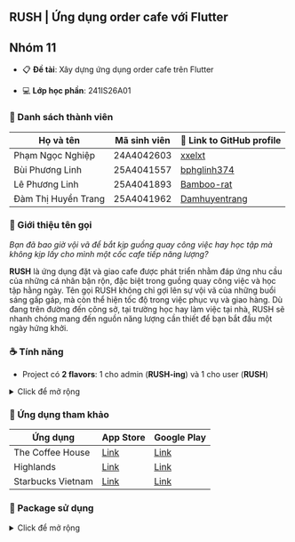 ## RUSH | Ứng dụng order cafe với Flutter

## Nhóm 11

- 📋 **Đề tài**: Xây dựng ứng dụng order cafe trên Flutter

- 💻 **Lớp học phần**: 241IS26A01

### 💐 Danh sách thành viên

| Họ và tên              | Mã sinh viên | 🔗 Link to GitHub profile                         |
| ---------------------- | ------------ | ------------------------------------------------- |
| Phạm Ngọc Nghiệp       | 24A4042603   | [xxelxt](https://github.com/xxelxt)               |
| Bùi Phương Linh        | 25A4041557   | [bphglinh374](https://github.com/bphglinh374)     |
| Lê Phương Linh         | 25A4041893   | [Bamboo-rat](https://github.com/Bamboo-rat)       |
| Đàm Thị Huyền Trang    | 25A4041962   | [Damhuyentrang](https://github.com/Damhuyentrang) |'

### 🚀 Giới thiệu tên gọi

*Bạn đã bao giờ vội vã để bắt kịp guồng quay công việc hay học tập mà không kịp lấy cho mình một cốc cafe tiếp năng lượng?*

**RUSH** là ứng dụng đặt và giao cafe được phát triển nhằm đáp ứng nhu cầu của những cá nhân bận rộn, đặc biệt trong guồng quay công việc và học tập hằng ngày. Tên gọi RUSH không chỉ gợi lên sự vội vã của những buổi sáng gấp gáp, mà còn thể hiện tốc độ trong việc phục vụ và giao hàng. Dù đang trên đường đến công sở, tại trường học hay làm việc tại nhà, RUSH sẽ nhanh chóng mang đến nguồn năng lượng cần thiết để bạn bắt đầu một ngày hứng khởi.

### ☕ Tính năng

- Project có **2 flavors**: 1 cho admin (**RUSH-ing**) và 1 cho user (**RUSH**)

<details>
<summary>Click để mở rộng</summary>

| **Tính năng**                                             | **admin** | **user** |
| --------------------------------------------------------- | --------- | -------- |
| Xem, tìm kiếm, sort sản phẩm                              | x         | x        |
| Thêm và chỉnh sửa sản phẩm                                | x         |          |
| Thêm sản phẩm vào wishlist (danh sách yêu thích)          |           | x        |
| Đặt hàng                                                  |           | x        |
| Duyệt và cập nhật trạng thái đơn hàng                     | x         |          |
| Xem, tìm kiếm, sort khách hàng                            | x         |          |
| Khoá tài khoản khách hàng                                 | x         |          |
| Chỉnh sửa thông tin tài khoản cá nhân                     | x         | x        |

</details>

### 🍵 Ứng dụng tham khảo

| Ứng dụng          | App Store                                                                | Google Play                                                                             |
| ----------------- | ------------------------------------------------------------------------ | --------------------------------------------------------------------------------------- |
| The Coffee House  | [Link](https://apps.apple.com/vn/app/the-coffee-house/id1138218678?l=vi) | [Link](https://play.google.com/store/apps/details?id=com.thecoffeehouse.guestapp&hl=vi) |
| Highlands         | [Link](https://apps.apple.com/vn/app/highlands-coffee/id1535599037?l=vi) | [Link](https://play.google.com/store/apps/details?id=com.vti.highlands&hl=vi)           |
| Starbucks Vietnam | [Link](https://apps.apple.com/vn/app/starbucks-vietnam/id1410451879)     | [Link](https://play.google.com/store/apps/details?id=com.starbucks.vn&hl=vi)            |

### 🥐 Package sử dụng

<details>
<summary>Click để mở rộng</summary>

| **Package**                  | **Version**    | **Mục đích sử dụng**                                             |
|------------------------------|----------------|------------------------------------------------------------------|
| `json_annotation`            | `^4.8.1`       | Chú thích dữ liệu JSON cho các lớp Dart                          |
| `json_serializable`          | `^6.7.1`       | Tự động tạo mã để chuyển đổi giữa đối tượng Dart và JSON         |
| `firebase_core`              | `^2.28.0`      | Cấu hình Firebase cơ bản                                         |
| `cloud_firestore`            | `^4.16.0`      | Tương tác với Firestore Database                                 |
| `firebase_auth`              | `^4.19.0`      | Cung cấp các chức năng authenticate cho người dùng Firebase      |
| `firebase_storage`           | `^11.7.0`      | Lưu trữ và quản lý các tệp trong Firebase Storage                |
| `get_it`                     | `^7.6.8`       | Dependency injection và state management                         |
| `flutter_launcher_icons`     | `^0.13.1`      | Tạo icon cho ứng dụng Flutter                                    |
| `flutter_svg`                | `^2.0.10+1`    | Hiển thị các tệp SVG                                             |
| `google_fonts`               | `^6.2.1`       | Sử dụng các font chữ từ Google Fonts                             |
| `provider`                   | `^6.1.2`       | Quản lý trạng thái (State management)                            |
| `intl`                       | `^0.19.0`      | Xử lý định dạng số, ngày giờ và quốc tế hóa                      |
| `image_picker`               | `^1.0.7`       | Chọn ảnh từ thư viện/chụp ảnh bằng camera                        |
| `timeago`                    | `^3.6.1`       | Hiển thị thời gian theo định dạng tương đối (ex: "3 giờ trước")  |
| `shared_preferences`         | `^2.2.2`       | Lưu trữ và truy xuất dữ liệu đơn giản trên thiết bị              |
| `url_launcher`               | `^6.2.5`       | Mở URL, email, hoặc số điện thoại trên ứng dụng khác             |
| `badges`                     | `^3.1.2`       | Hiển thị huy hiệu (badge) cho widget                             |
| `equatable`                  | `^2.0.5`       | So sánh các đối tượng (sử dụng trong state management)           |
| `flutter_image_compress`     | `^2.2.0`       | Nén hình ảnh để giảm kích thước tệp                              |
| `cached_network_image`       | `^3.3.1`       | Hiển thị hình ảnh từ mạng với bộ nhớ đệm                         |
| `flutter_lints`              | `^3.0.2`       | Cung cấp bộ quy tắc lint cho mã nguồn Flutter                    |
| `build_runner`               | `^2.4.9`       | Tạo mã tự động (dùng với `json_serializable`)                    |

</details>
